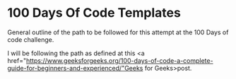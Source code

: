 # 100 Days Of Code Templates

General outline of the path to be followed for this attempt at the 100 Days of code challenge.

I will be following the path as defined at this <a href="https://www.geeksforgeeks.org/100-days-of-code-a-complete-guide-for-beginners-and-experienced/"Geeks for Geeks>post.

